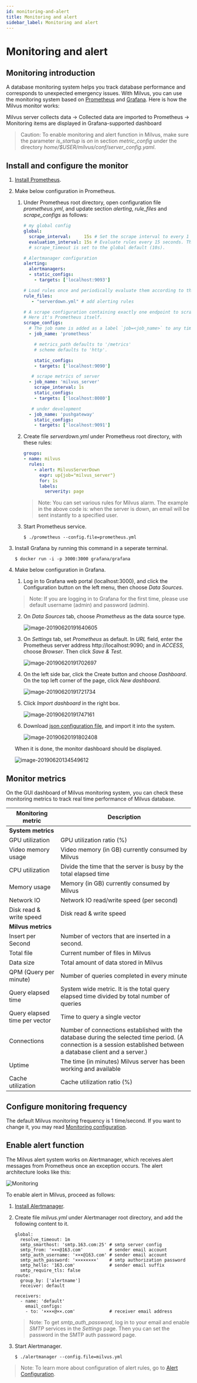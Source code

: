 ```yaml
---
id: monitoring-and-alert
title: Monitoring and alert
sidebar_label: Monitoring and alert
---
```


# Monitoring and alert

## Monitoring introduction
A database monitoring system helps you track database performance and corresponds to unexpected emergency issues. With Milvus, you can use the monitoring system based on [Prometheus](https://prometheus.io/) and [Grafana](https://grafana.com/). Here is how the Milvus monitor works:

Milvus server collects data -> Collected data are imported to Prometheus -> Monitoring items are displayed in Grafana-supported dashboard

> Caution: To enable monitoring and alert function in Milvus, make sure the parameter *is_startup* is *on* in section *metric_config* under the directory *home/$USER/milvus/conf/server_config.yaml*.


## Install and configure the monitor

1. [Install Prometheus](https://prometheus.io/download/#prometheus).

2. Make below configuration in Prometheus.

   1) Under Prometheus root directory, open configuration file *prometheus.yml*, and update section *alerting*, *rule_files* and *scrape_configs* as follows:
   
      ```yaml
      # my global config
      global:
        scrape_interval:     15s # Set the scrape interval to every 1 seconds. Default is every 1 minute.
        evaluation_interval: 15s # Evaluate rules every 15 seconds. The default is every 1 minute.
        # scrape_timeout is set to the global default (10s).

      # Alertmanager configuration
      alerting:
        alertmanagers:
        - static_configs:
          - targets: ['localhost:9093']

      # Load rules once and periodically evaluate them according to the global 'evaluation_interval'.
      rule_files:
         - "serverdown.yml" # add alerting rules

      # A scrape configuration containing exactly one endpoint to scrape:
      # Here it's Prometheus itself.
      scrape_configs:
        # The job name is added as a label `job=<job_name>` to any timeseries scraped from this config.
        - job_name: 'prometheus'

          # metrics_path defaults to '/metrics'
          # scheme defaults to 'http'.

          static_configs:
          - targets: ['localhost:9090']

  	     # scrape metrics of server
        - job_name: 'milvus_server'
          scrape_interval: 1s
          static_configs:
          - targets: ['localhost:8080']

  	     # under development
        - job_name: 'pushgateway'
          static_configs:
          - targets: ['localhost:9091']
      ```

   2) Create file *serverdown.yml* under Prometheus root directory, with these rules: 

      ```yaml
      groups:
      - name: milvus
        rules:
          - alert: MilvusServerDown
            expr: up{job="milvus_server"}
            for: 1s
            labels:
              serverity: page
      ```
      > Note: You can set various rules for Milvus alarm. The example in the above code is: when the server is down, an email will be sent instantly to a specified user. 

   3) Start Prometheus service.
      ```
      $ ./prometheus --config.file=prometheus.yml
      ```

3. Install Grafana by running this command in a seperate terminal.
   
      ```
      $ docker run -i -p 3000:3000 grafana/grafana
      ```
4. Make below configuration in Grafana.

   1) Log in to Grafana web portal (localhost:3000), and click the Configuration button on the left menu, then choose *Data Sources*.
  
   > Note: If you are logging in to Grafana for the first time, please use default username (admin) and password (admin).

   2) On *Data Sources* tab, choose *Prometheus* as the data source type.
   
      ![image-20190620191640605](assets/datasource.png)
   
   3) On *Settings* tab, set *Prometheus* as default. In *URL* field, enter the Prometheus server address http://localhost:9090; and in *ACCESS*, choose *Browser*. Then click *Save & Test*.
   
      ![image-20190620191702697](assets/settings.png)
   
   4) On the left side bar, click the Create button and choose *Dashboard*. On the top left corner of the page, click *New dashboard*.

      ![image-20190620191721734](assets/newdashboard.png)
   
   5) Click *Import dashboard* in the right box.
   
      ![image-20190620191747161](assets/importdashboard.png)
   
   6) Download [json configuration file](assets/dashboard.json), and import it into the system.
   
      ![image-20190620191802408](assets/importjson.png)

   When it is done, the monitor dashboard should be displayed.
   
   ![image-20190620134549612](assets/prometheus.png)


## Monitor metrics
On the GUI dashboard of Milvus monitoring system, you can check these monitoring metrics to track real time performance of Milvus database.


|    Monitoring metric       |      Description                       |
|----------------|----------------------------------|
| **System metrics**    |                                  |
| GPU utilization     |  GPU utilization ratio (%)        |
| Video memory usage      |   Video memory (in GB) currently consumed by Milvus                  |
| CPU utilization      |     Divide the time that the server is busy by the total elapsed time                 |
| Memory usage      |     Memory (in GB) currently consumed by Milvus                   |
| Network IO          |    Network IO read/write speed (per second)          |
| Disk read & write speed     |    Disk read & write speed                   |
| **Milvus metrics**  |                                  |
| Insert per Second     |     Number of vectors that are inserted in a second.    |
| Total file    |       Current number of files in Milvus      |
| Data size       | Total amount of data stored in Milvus                 |
| QPM (Query per minute)    |  Number of queries completed in every minute          |
| Query elapsed time     | System wide metric. It is the total query elapsed time divided by total number of queries  |
| Query elapsed time per vector  |   Time to query a single vector       |
| Connections         |  Number of connections established with the database during the selected time period. (A connection is a session established between a database client and a server.)   |
| Uptime        |   The time (in minutes) Milvus server has been working and available   |
| Cache utilization  |    Cache utilization ratio (%)                  |

## Configure monitoring frequency
The default Milvus monitoring frequency is 1 time/second. If you want to change it, you may read [Monitoring configuration](https://prometheus.io/docs/prometheus/latest/configuration/configuration/).


## Enable alert function
The Milvus alert system works on Alertmanager, which receives alert messages from Prometheus once an exception occurs. The alert architecture looks like this: 

![Monitoring](assets/Monitoring.png)

To enable alert in Milvus, proceed as follows:

   1) [Install Alertmanager](https://prometheus.io/download/#alertmanager).

   2) Create file *milvus.yml* under Alertmanager root directory, and add the following content to it.

      ```
      global:
        resolve_timeout: 1m
        smtp_smarthost: 'smtp.163.com:25' # smtp server config
        smtp_from: '×××@163.com'          # sender email account
        smtp_auth_username: '×××@163.com' # sender email account
        smtp_auth_password: '××××××××'    # smtp authorization password
        smtp_hello: '163.com'             # sender email suffix
        smtp_require_tls: false
      route:
        group_by: ['alertname']
        receiver: default
    
      receivers:
        - name: 'default'
          email_configs:
          - to: '××××@××.com'             # receiver email address
      ```
      
      > Note: To get *smtp_auth_password*, log in to your email and enable *SMTP* services in the *Settings* page. Then you can set the password in the SMTP auth password page.

   2) Start Alertmanager.

      ```
      $ ./alertmanager --config.file=milvus.yml
      ```
> Note: To learn more about configuration of alert rules, go to [Alert Configuration](https://prometheus.io/docs/alerting/configuration/#configuration-file).

